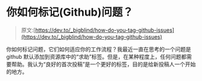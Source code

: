 # 你如何标记(Github)问题？

> 原文:[https://dev.to/_bigblind/how-do-you-tag-github-issues](https://dev.to/_bigblind/how-do-you-tag-github-issues)

你如何标记问题，它们如何适应你的工作流程？我最近一直在思考的一个问题是 github 默认添加到资源库中的“求助”标签。但是，在某种程度上，任何问题都需要帮助。我认为“良好的首次投稿”是一个更好的标签，目的是给新投稿人一个开始的地方。